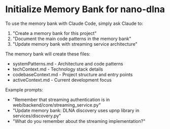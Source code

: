 # Initialize Memory Bank for nano-dlna

To use the memory bank with Claude Code, simply ask Claude to:

1. "Create a memory bank for this project"
2. "Document the main code patterns in the memory bank"
3. "Update memory bank with streaming service architecture"

The memory bank will create these files:
- systemPatterns.md - Architecture and code patterns
- techContext.md - Technology stack details
- codebaseContext.md - Project structure and entry points
- activeContext.md - Current development focus

Example prompts:
- "Remember that streaming authentication is in web/backend/core/streaming_service.py"
- "Update memory bank: DLNA discovery uses upnp library in services/discovery.py"
- "What do you remember about the streaming implementation?"